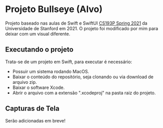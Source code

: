 # Projeto Bullseye (Alvo)

Projeto baseado nas aulas de Swift e SwiftUI [CS193P Spring 2021](https://www.youtube.com/watch?v=bqu6BquVi2M&list=PLpGHT1n4-mAsxuRxVPv7kj4-dQYoC3VVu&ab_channel=Stanford) da Universidade de Stanford em 2021.
O projeto foi modificado por mim para deixar com um visual diferente.

## Executando o projeto

Trata-se de um projeto em Swift, para executar é necessário:
* Possuir um sistema rodando MacOS.
* Baixar o conteúdo do repositório, seja clonando ou via download de arquivo zip.
* Baixar o software Xcode.
* Abrir o arquivo com a extensão ".xcodeproj" na pasta raiz do projeto.

## Capturas de Tela
Serão adicionadas em breve!
